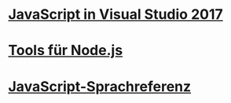 # [JavaScript in Visual Studio 2017](/visualstudio/javascript/javascript-in-vs-2017)
# [Tools für Node.js](/visualstudio/javascript/tutorial-nodejs)
# [JavaScript-Sprachreferenz](javascript-language-reference.md)

